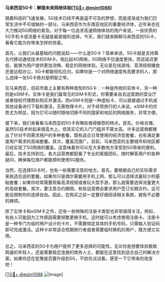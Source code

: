 **马来西亚5G卡：解锁未来网络体验[[TG💪+ @esim1088](https://t.me/s/esim1088)]**

随着科技的飞速发展，5G技术已经不再是遥不可及的梦想，而是逐渐成为我们日常生活中不可或缺的一部分。马来西亚作为东南亚地区的重要经济体，近年来也在大力推动5G网络的普及。对于每一位追求高速网络体验的用户来说，一张优质的5G手机卡或流量卡无疑是最直接的选择。今天，我们就来聊聊马来西亚的5G卡，看看它能为你带来怎样的惊喜。

首先，让我们从最基础的问题说起——什么是5G卡？简单来说，5G卡就是支持第五代移动通信技术的SIM卡。相比起4G网络，5G网络不仅速度更快，而且延迟更低，能够为用户提供更加流畅、稳定的网络体验。无论是在线游戏、高清视频播放还是远程办公，5G卡都能轻松应对。如果你是一个对网络速度有高要求的人，那么选择一张5G卡绝对是明智之举。

在马来西亚，目前市面上主要有两种类型的5G卡：一种是传统的实体卡，另一种则是eSIM卡。实体卡是我们最常见的SIM卡形式，你需要亲自去运营商的营业厅或者授权代理商处购买并激活。而eSIM卡则是一种虚拟卡，可以直接通过手机或其他设备进行下载和激活，无需物理卡片。对于经常旅行的人来说，eSIM卡的优势尤为明显，因为它可以随时随地切换不同的国家和地区的网络服务，非常方便。

接下来，我们来看看马来西亚的5G卡有哪些值得推荐的特点。首先，价格合理。虽然5G技术听起来很高大上，但其实它的入门门槛并不算太高。许多运营商都推出了针对不同需求用户的多种套餐，既有适合日常使用的经济型套餐，也有满足重度用户需求的高端套餐。其次，覆盖范围广。目前，马来西亚的主要城市和地区都已经实现了5G网络的覆盖，这意味着你可以在大多数地方享受到5G带来的便利。最后，技术支持到位。各大运营商都配备了专业的客服团队，随时解答用户的各种疑问，确保每位用户都能顺利使用5G服务。

当然，在选择5G卡时，也有一些需要注意的地方。首先，要根据自己的实际需求来挑选合适的套餐。如果你只是偶尔需要用手机上网，那么可以选择流量较少的基础套餐；如果你经常需要观看高清视频或者玩大型手游，那么就需要选择流量更大的高级套餐。其次，要注意合约期限。有些运营商会要求用户签订长期合约，这可能会限制你的选择自由。因此，在购买之前一定要仔细阅读相关条款，避免不必要的麻烦。

除了实体卡和eSIM卡之外，还有一些特殊的注册卡类型也非常值得关注。例如，有些人可能因为工作原因需要频繁更换手机，这时就可以考虑使用注册卡。注册卡是一种专门为临时用户设计的卡片，不需要绑定具体的手机号码，只需输入验证码即可完成激活。这种卡非常适合短期旅行者或者需要临时换机的用户，既方便又实用。

总之，马来西亚的5G卡为用户提供了更多选择的可能性。无论你是想要体验极致网速的年轻人，还是需要稳定连接的商务人士，都能在这里找到适合自己的解决方案。如果你还在犹豫是否要升级到5G，不妨先试试看，感受一下它带来的改变吧！

[[TG💪+ @esim1088](https://t.me/s/esim1088) ![Image](https://i.postimg.cc/4NQfJmqS/Snipaste-2025-05-13-00-14-12.png)]
